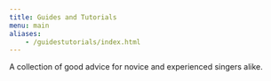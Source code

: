 ```yaml
---
title: Guides and Tutorials
menu: main
aliases:
    - /guidestutorials/index.html
---
```


A collection of good advice for novice and experienced singers alike.